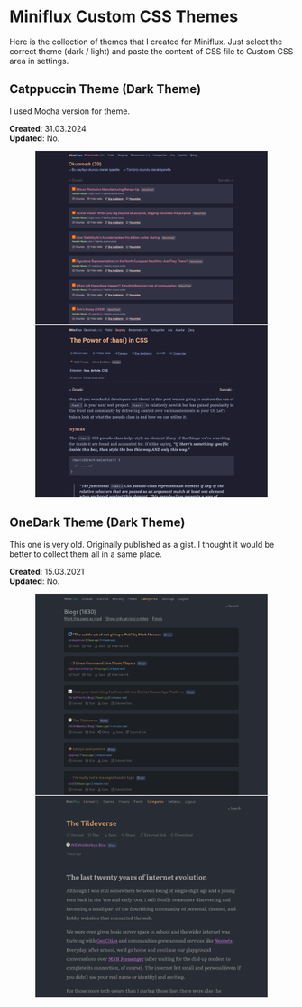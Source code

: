 # Miniflux Custom CSS Themes
Here is the collection of themes that I created for Miniflux. Just select the correct theme (dark / light) and paste the content of CSS file to Custom CSS area in settings.

## Catppuccin Theme (Dark Theme)

I used Mocha version for theme.

**Created**: 31.03.2024  
**Updated**: No.

<div align="center">
  <img src="/assets/CatppuccinListView.png" width="412px" alt="Catppuccin List View" /> 
  <img src="/assets/CatppuccinArticleView.png" width="412px" alt="Catppuccin Article View" />
</div>

## OneDark Theme (Dark Theme)

This one is very old. Originally published as a gist. I thought it would be better to collect them all in a same place.

**Created**: 15.03.2021  
**Updated**: No. 

<div align="center">
  <img src="/assets/OneDarkListView.png" width="412px" alt="OneDark List View" /> 
  <img src="/assets/OneDarkArticleView.png" width="412px" alt="OneDark Article View" />
</div>
